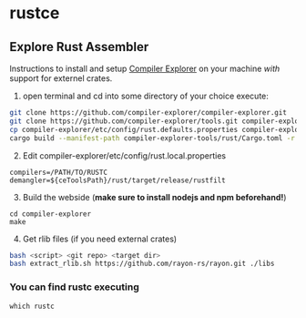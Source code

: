 # rustce
## Explore Rust Assembler
Instructions to install and setup [Compiler Explorer](https://github.com/compiler-explorer/compiler-explorer) on your machine *with* support
for externel crates.

1. open terminal and cd into some directory of your choice execute:
```bash
git clone https://github.com/compiler-explorer/compiler-explorer.git
git clone https://github.com/compiler-explorer/tools.git compiler-explorer-tools
cp compiler-explorer/etc/config/rust.defaults.properties compiler-explorer/etc/config/rust.local.properties
cargo build --manifest-path compiler-explorer-tools/rust/Cargo.toml -r
```
2. Edit compiler-explorer/etc/config/rust.local.properties
```
compilers=/PATH/TO/RUSTC
demangler=${ceToolsPath}/rust/target/release/rustfilt
```
3. Build the webside (**make sure to install nodejs and npm beforehand!**)
```
cd compiler-explorer
make
```
4. Get rlib files (if you need external crates)
```bash
bash <script> <git repo> <target dir>
bash extract_rlib.sh https://github.com/rayon-rs/rayon.git ./libs
```

### You can find rustc executing
```
which rustc
```
